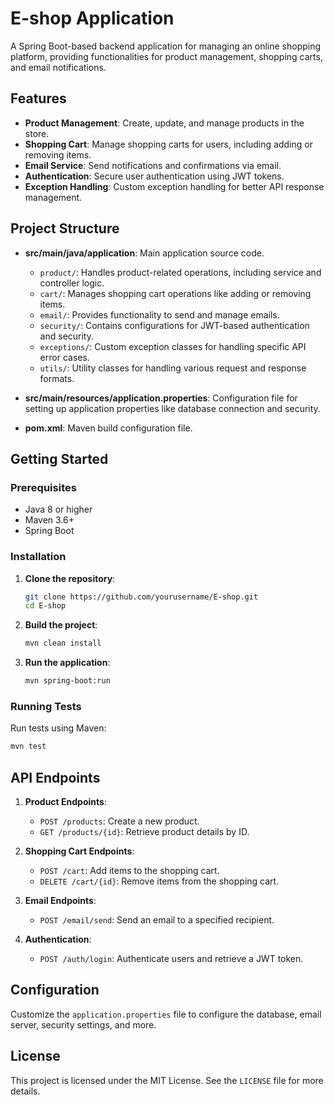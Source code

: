 
# E-shop Application

A Spring Boot-based backend application for managing an online shopping platform, providing functionalities for product management, shopping carts, and email notifications.

## Features

- **Product Management**: Create, update, and manage products in the store.
- **Shopping Cart**: Manage shopping carts for users, including adding or removing items.
- **Email Service**: Send notifications and confirmations via email.
- **Authentication**: Secure user authentication using JWT tokens.
- **Exception Handling**: Custom exception handling for better API response management.

## Project Structure

- **src/main/java/application**: Main application source code.
  - `product/`: Handles product-related operations, including service and controller logic.
  - `cart/`: Manages shopping cart operations like adding or removing items.
  - `email/`: Provides functionality to send and manage emails.
  - `security/`: Contains configurations for JWT-based authentication and security.
  - `exceptions/`: Custom exception classes for handling specific API error cases.
  - `utils/`: Utility classes for handling various request and response formats.

- **src/main/resources/application.properties**: Configuration file for setting up application properties like database connection and security.

- **pom.xml**: Maven build configuration file.

## Getting Started

### Prerequisites

- Java 8 or higher
- Maven 3.6+
- Spring Boot

### Installation

1. **Clone the repository**:
   ```bash
   git clone https://github.com/yourusername/E-shop.git
   cd E-shop
   ```

2. **Build the project**:
   ```bash
   mvn clean install
   ```

3. **Run the application**:
   ```bash
   mvn spring-boot:run
   ```

### Running Tests

Run tests using Maven:
```bash
mvn test
```

## API Endpoints

1. **Product Endpoints**:
   - `POST /products`: Create a new product.
   - `GET /products/{id}`: Retrieve product details by ID.

2. **Shopping Cart Endpoints**:
   - `POST /cart`: Add items to the shopping cart.
   - `DELETE /cart/{id}`: Remove items from the shopping cart.

3. **Email Endpoints**:
   - `POST /email/send`: Send an email to a specified recipient.

4. **Authentication**:
   - `POST /auth/login`: Authenticate users and retrieve a JWT token.

## Configuration

Customize the `application.properties` file to configure the database, email server, security settings, and more.

## License

This project is licensed under the MIT License. See the `LICENSE` file for more details.
